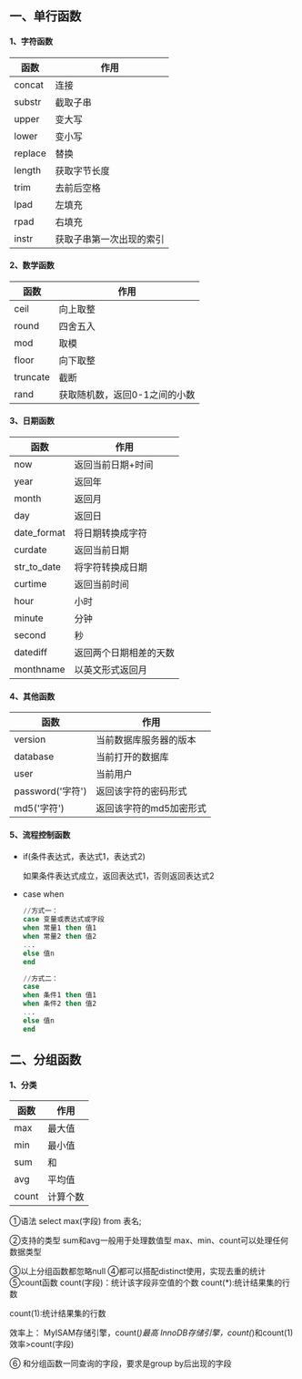 ## 一、单行函数

#### 1、字符函数

| 函数      | 作用           |
| ------- | ------------ |
| concat  | 连接           |
| substr  | 截取子串         |
| upper   | 变大写          |
| lower   | 变小写          |
| replace | 替换           |
| length  | 获取字节长度       |
| trim    | 去前后空格        |
| lpad    | 左填充          |
| rpad    | 右填充          |
| instr   | 获取子串第一次出现的索引 |

#### 2、数学函数

| 函数       | 作用               |
| -------- | ---------------- |
| ceil     | 向上取整             |
| round    | 四舍五入             |
| mod      | 取模               |
| floor    | 向下取整             |
| truncate | 截断               |
| rand     | 获取随机数，返回0-1之间的小数 |

#### 3、日期函数

| 函数          | 作用          |
| ----------- | ----------- |
| now         | 返回当前日期+时间   |
| year        | 返回年         |
| month       | 返回月         |
| day         | 返回日         |
| date_format | 将日期转换成字符    |
| curdate     | 返回当前日期      |
| str_to_date | 将字符转换成日期    |
| curtime     | 返回当前时间      |
| hour        | 小时          |
| minute      | 分钟          |
| second      | 秒           |
| datediff    | 返回两个日期相差的天数 |
| monthname   | 以英文形式返回月    |

#### 4、其他函数

| 函数             | 作用            |
| -------------- | ------------- |
| version        | 当前数据库服务器的版本   |
| database       | 当前打开的数据库      |
| user           | 当前用户          |
| password('字符') | 返回该字符的密码形式    |
| md5('字符')      | 返回该字符的md5加密形式 |

#### 5、流程控制函数

- if(条件表达式，表达式1，表达式2)

  如果条件表达式成立，返回表达式1，否则返回表达式2

- case when

  ```sql
  //方式一：
  case 变量或表达式或字段
  when 常量1 then 值1
  when 常量2 then 值2
  ...
  else 值n
  end
  
  //方式二：
  case 
  when 条件1 then 值1
  when 条件2 then 值2
  ...
  else 值n
  end
  ```

## 二、分组函数

#### 1、分类

| 函数    | 作用   |
| ----- | ---- |
| max   | 最大值  |
| min   | 最小值  |
| sum   | 和    |
| avg   | 平均值  |
| count | 计算个数 |

①语法
select max(字段) from 表名;

②支持的类型
sum和avg一般用于处理数值型
max、min、count可以处理任何数据类型

③以上分组函数都忽略null
④都可以搭配distinct使用，实现去重的统计
⑤count函数
count(字段)：统计该字段非空值的个数
count(*):统计结果集的行数

count(1):统计结果集的行数

效率上：
MyISAM存储引擎，count(*)最高
InnoDB存储引擎，count(*)和count(1)效率>count(字段)

⑥ 和分组函数一同查询的字段，要求是group by后出现的字段
